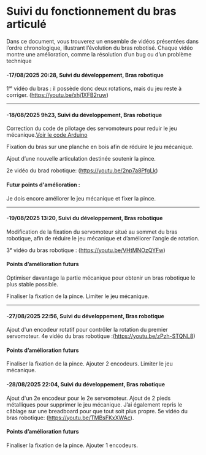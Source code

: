  # Suivi du fonctionnement du bras articulé
Dans ce document, vous trouverez un ensemble de vidéos présentées dans l’ordre chronologique, illustrant l’évolution du bras robotisé. Chaque vidéo montre une amélioration, comme la résolution d’un bug ou d’un problème technique

#### -17/08/2025 20:28, Suivi du développement, Bras robotique
 1ʳᵉ vidéo du bras : il possède donc deux rotations, mais du jeu reste à corriger.
(https://youtu.be/xhj1XFB2ruw)

---

#### -18/08/2025  9h23, Suivi du développement, Bras robotique

   Correction du code de pilotage des servomoteurs pour reduir le jeu mécanique.[Voir le code Arduino](../../software/arduino/Code_arduino.md)




   
   Fixation du bras sur une planche en bois afin de réduire le jeu mécanique.
   
   Ajout d’une nouvelle articulation destinée soutenir la pince.
   
 2e vidéo du brad robotique: (https://youtu.be/2np7a8PfgLk)
#### Futur points d'amélioration :
   Je dois encore améliorer le jeu mécanique et fixer la pince.    

   ---



   #### -19/08/2025 13:20, Suivi du développement, Bras robotique
Modification de la fixation du servomoteur situé au sommet du bras robotique, afin de réduire le jeu mécanique et d’améliorer l’angle de rotation.

 3ᵉ vidéo du bras robotique : (https://youtu.be/VHtMNOzQYFw)

#### Points d’amélioration futurs

Optimiser davantage la partie mécanique pour obtenir un bras robotique le plus stable possible.

Finaliser la fixation de la pince.
Limiter le jeu mécanique.

---

   #### -27/08/2025 22:56, Suivi du développement, Bras robotique
   Ajout d'un encodeur rotatif pour contrôler la rotation du premier servomoteur.
   4e vidéo du bras robotique :(https://youtu.be/zPzh-STQNL8)
   
#### Points d’amélioration futurs
Finaliser la fixation de la pince.
Ajouter 2 encodeurs.
Limiter le jeu mécanique.



#### -28/08/2025  22:04, Suivi du développement, Bras robotique
Ajout d'un 2e encodeur pour le 2e servomoteur.
Ajout de 2 pieds métalliques pour supprimer le jeu mécanique.
J’ai également repris le câblage sur une breadboard pour que tout soit plus propre.
5e vidéo du bras robotique: (https://youtu.be/TMBsFKxXWAc).
 
#### Points d’amélioration futurs
Finaliser la fixation de la pince.
Ajouter 1 encodeurs.

